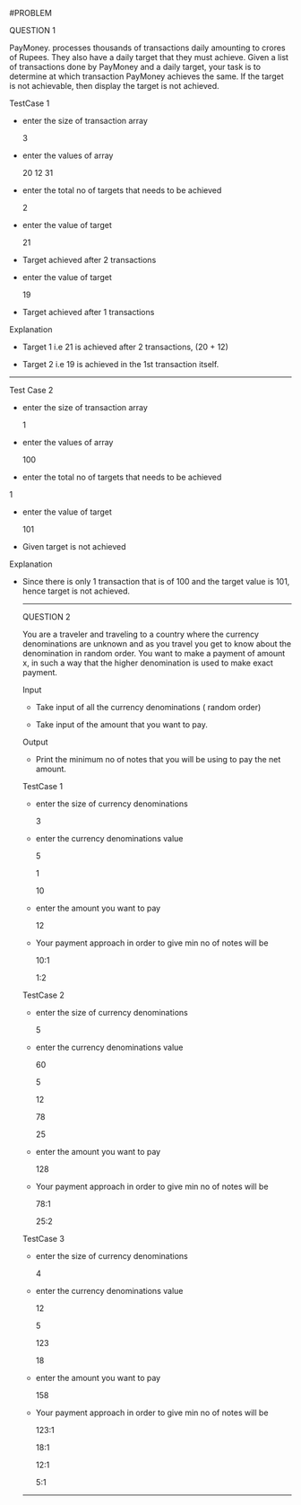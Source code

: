 #PROBLEM


QUESTION  1



PayMoney. processes thousands of transactions daily amounting to crores of Rupees.
They also have a daily target that they must achieve. Given a list of transactions done by
PayMoney and a daily target, your task is to determine at which transaction PayMoney
achieves the same. If the target is not achievable, then display the target is not achieved.

TestCase 1

* enter the size of transaction array

   3

* enter the values of array

   20 12 31

* enter the total no of targets that needs to be achieved

   2

* enter the value of target

   21

* Target achieved after 2 transactions


* enter the value of target

   19

* Target achieved after 1 transactions


Explanation

* Target 1 i.e 21 is achieved after 2 transactions, (20 + 12)

* Target 2 i.e 19 is achieved in the 1st transaction itself.

-----------------------------------------------------------------------------------------------

Test Case 2

* enter the size of transaction array

   1

* enter the values of array

   100

* enter the total no of targets that needs to be achieved

1

* enter the value of target

   101

* Given target is not achieved

Explanation

* Since there is only 1 transaction that is of 100 and the target value is 101, hence target is not achieved.

  --------------------------------------------------------------------------------------------------------------------------------------



  QUESTION 2


  You are a traveler and traveling to a country where the currency denominations are unknown and as you travel you get to know about the denomination in random order. You want to make a payment of amount x, in such a way that the higher denomination is used to make exact payment.


  Input

  * Take input of all the currency denominations ( random order)

  * Take input of the amount that you want to pay.
 

  Output

  * Print the minimum no of notes that you will be using to pay the net amount.
 

  TestCase 1

  * enter the size of currency denominations

     3

  * enter the currency denominations value

     5

     1

     10

  * enter the amount you want to pay
 
     12

  * Your payment approach in order to give min no of notes will be

     10:1

     1:2


  TestCase 2

  * enter the size of currency denominations

     5

  * enter the currency denominations value
 
     60

     5

     12

     78

     25

  * enter the amount you want to pay
 
     128

  * Your payment approach in order to give min no of notes will be
 
     78:1

     25:2


  TestCase 3


  * enter the size of currency denominations
 
     4

  * enter the currency denominations value
 
     12

     5

     123

     18

  * enter the amount you want to pay
 
     158

  * Your payment approach in order to give min no of notes will be
 
     123:1

     18:1

     12:1

     5:1


  --------------------------------------------------------------------------------------------------------------------------------------------------------------



  
















